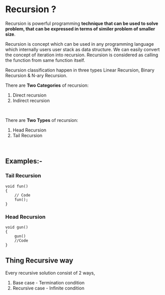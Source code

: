 # Recursion ?
Recursion is powerful programming **technique that can be used to solve problem, that can be expressed in terms of similer problem of smaller size**.

Recursion is concept which can be used in any programming language which internally users user stack as data structure. We can easily convert the concept of iteration into recursion. Recursion is considered as calling the function from same function itself.

Recursion classification happen in three types Linear Recursion, Binary Recursion & N-ary Recursion.
<br>


There are **Two Categories** of recursion:
 1. Direct recursion
 2. Indirect recursion
<br>


There are **Two Types** of recursion:
1. Head Recursion
2. Tail Recursion
<br>


## Examples:-

### Tail Recursion

```
void fun()
{
    // Code
    fun();
}
```


### Head Recursion

```
void gun()
{
    gun()
    //Code
}
```

## Thing Recursive way
Every recursive solution consist of 2 ways,
1) Base case - Termination condition
2) Recursive case - Infinite condition


